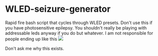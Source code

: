 # WLED-seizure-generator

Rapid fire bash script that cycles through WLED presets. 
Don't use this if you have photosensitive epilepsy. You shouldn't really be playing with addressable leds anyway if you do but whatever. I am not responsible for people ending up like this ![](https://files.catbox.moe/pwd55m.gif)

Don't ask me why this exists. 
